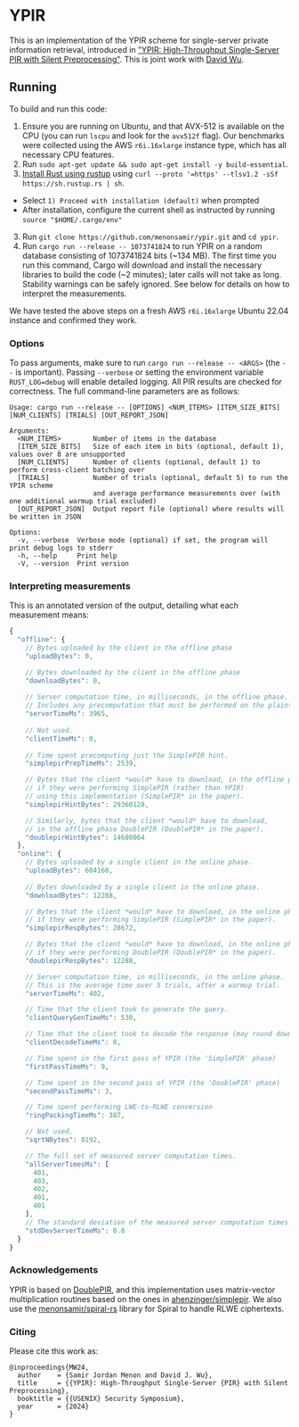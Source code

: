# YPIR

This is an implementation of the YPIR scheme for single-server private information retrieval,
introduced in ["YPIR: High-Throughput Single-Server PIR with Silent Preprocessing"](https://eprint.iacr.org/2024/270).
This is joint work with [David Wu](https://www.cs.utexas.edu/~dwu4/).

## Running

To build and run this code:
1. Ensure you are running on Ubuntu, and that AVX-512 is available on the CPU (you can run `lscpu` and look for the `avx512f` flag).
Our benchmarks were collected using the AWS `r6i.16xlarge` instance type, which has all necessary CPU features.
2. Run `sudo apt-get update && sudo apt-get install -y build-essential`.
2. [Install Rust using rustup](https://www.rust-lang.org/tools/install) using `curl --proto '=https' --tlsv1.2 -sSf https://sh.rustup.rs | sh`.
  - Select `1) Proceed with installation (default)` when prompted
  - After installation, configure the current shell as instructed by running `source "$HOME/.cargo/env"`
3. Run `git clone https://github.com/menonsamir/ypir.git` and `cd ypir`.
4. Run `cargo run --release -- 1073741824` to run YPIR on a random database consisting of 1073741824 bits (~134 MB).
The first time you run this command, Cargo will download and install the necessary libraries to build the code (~2 minutes);
later calls will not take as long. Stability warnings can be safely ignored. 
See below for details on how to interpret the measurements.

We have tested the above steps on a fresh AWS `r6i.16xlarge` Ubuntu 22.04 instance and confirmed they work.

### Options
To pass arguments, make sure to run `cargo run --release -- <ARGS>` (the ` -- ` is important).
Passing `--verbose` or setting the environment variable `RUST_LOG=debug`
will enable detailed logging. All PIR results are checked for correctness.
The full command-line parameters are as follows:

```
Usage: cargo run --release -- [OPTIONS] <NUM_ITEMS> [ITEM_SIZE_BITS] [NUM_CLIENTS] [TRIALS] [OUT_REPORT_JSON]

Arguments:
  <NUM_ITEMS>        Number of items in the database
  [ITEM_SIZE_BITS]   Size of each item in bits (optional, default 1), values over 8 are unsupported
  [NUM_CLIENTS]      Number of clients (optional, default 1) to perform cross-client batching over
  [TRIALS]           Number of trials (optional, default 5) to run the YPIR scheme 
                     and average performance measurements over (with one additional warmup trial excluded)
  [OUT_REPORT_JSON]  Output report file (optional) where results will be written in JSON

Options:
  -v, --verbose  Verbose mode (optional) if set, the program will print debug logs to stderr
  -h, --help     Print help
  -V, --version  Print version
```

### Interpreting measurements
This is an annotated version of the output, detailing what each measurement means:
```js
{
  "offline": {
    // Bytes uploaded by the client in the offline phase
    "uploadBytes": 0,

    // Bytes downloaded by the client in the offline phase
    "downloadBytes": 0,
    
    // Server computation time, in milliseconds, in the offline phase. 
    // Includes any precomputation that must be performed on the plaintext database.
    "serverTimeMs": 3965,
    
    // Not used.
    "clientTimeMs": 0,
    
    // Time spent precomputing just the SimplePIR hint.
    "simplepirPrepTimeMs": 2539,

    // Bytes that the client *would* have to download, in the offline phase,
    // if they were performing SimplePIR (rather than YPIR) 
    // using this implementation (SimplePIR* in the paper).
    "simplepirHintBytes": 29360128,

    // Similarly, bytes that the client *would* have to download, 
    // in the offline phase DoublePIR (DoublePIR* in the paper).
    "doublepirHintBytes": 14680064
  },
  "online": {
    // Bytes uploaded by a single client in the online phase.
    "uploadBytes": 604160,
    
    // Bytes downloaded by a single client in the online phase.
    "downloadBytes": 12288,

    // Bytes that the client *would* have to download, in the online phase,
    // if they were performing SimplePIR (SimplePIR* in the paper).
    "simplepirRespBytes": 28672,

    // Bytes that the client *would* have to download, in the online phase,
    // if they were performing DoublePIR (DoublePIR* in the paper).
    "doublepirRespBytes": 12288,

    // Server computation time, in milliseconds, in the online phase.
    // This is the average time over 5 trials, after a warmup trial.
    "serverTimeMs": 402,

    // Time that the client took to generate the query.
    "clientQueryGenTimeMs": 530,

    // Time that the client took to decode the response (may round down to 0ms).
    "clientDecodeTimeMs": 0,

    // Time spent in the first pass of YPIR (the 'SimplePIR' phase)
    "firstPassTimeMs": 9,

    // Time spent in the second pass of YPIR (the 'DoublePIR' phase)
    "secondPassTimeMs": 3,

    // Time spent performing LWE-to-RLWE conversion
    "ringPackingTimeMs": 387,

    // Not used.
    "sqrtNBytes": 8192,

    // The full set of measured server computation times.
    "allServerTimesMs": [
      401,
      403,
      402,
      401,
      401
    ],
    // The standard deviation of the measured server computation times.
    "stdDevServerTimeMs": 0.8
  }
}
```

### Acknowledgements

YPIR is based on [DoublePIR](https://eprint.iacr.org/2022/949), and this implementation
uses matrix-vector multiplication routines based on the ones in [ahenzinger/simplepir](https://github.com/ahenzinger/simplepir).
We also use the [menonsamir/spiral-rs](https://github.com/menonsamir/spiral-rs) library for Spiral to handle RLWE ciphertexts.

### Citing

Please cite this work as:

```
@inproceedings{MW24,
  author    = {Samir Jordan Menon and David J. Wu},
  title     = {{YPIR}: High-Throughput Single-Server {PIR} with Silent Preprocessing},
  booktitle = {{USENIX} Security Symposium},
  year      = {2024}
}
```